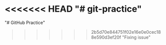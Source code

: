 <<<<<<< HEAD
"# git-practice" 
=======
"# GitHub Practice" 
>>>>>>> 2b5d70e844751f02e16e0e0cec188e590d3ef20f
"Fixing issue" 
